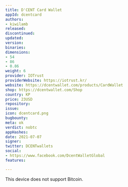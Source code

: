 ```yaml
---
title: D'CENT Card Wallet
appId: dcentcard
authors:
- kiwilamb
released: 
discontinued: 
updated: 
version: 
binaries: 
dimensions:
- 54
- 86
- 0.86
weight: 6
provider: IOTrust
providerWebsite: https://iotrust.kr/
website: https://dcentwallet.com/products/CardWallet
shop: https://dcentwallet.com/Shop
country: KP
price: 23USD
repository: 
issue: 
icon: dcentcard.png
bugbounty: 
meta: ok
verdict: nobtc
appHashes: 
date: 2021-07-07
signer: 
twitter: DCENTwallets
social:
- https://www.facebook.com/DcentWalletGlobal
features: 

---
```


This device does not support Bitcoin.
